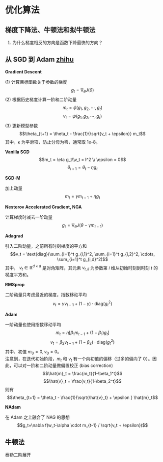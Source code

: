 # 优化算法

## 梯度下降法、牛顿法和拟牛顿法

1. 为什么梯度相反的方向是函数下降最快的方向？

## 从 SGD 到 Adam [zhihu](https://zhuanlan.zhihu.com/p/32626442)

**Gradient Descent** 

(1) 计算目标函数关于参数的梯度
$$g_t = \nabla_\theta J(\theta)$$
(2) 根据历史梯度计算一阶和二阶动量
$$m_t = \phi(g_1, g_2, \cdots, g_t)$$
$$v_t = \psi(g_1, g_2, \cdots, g_t)$$
(3) 更新模型参数
$$\theta_{t+1} = \theta_t - \frac{1}{\sqrt{v_t + \epsilon}} m_t$$
其中，$\epsilon$ 为平滑项，防止分母为零，通常取 1e-8。

**Vanilla SGD**
$$m_t = \eta g_t\\v_t = I^2 \\ \epsilon = 0$$
$$\theta_{i+1}= \theta_t - \eta g_t$$

**SGD-M**  

加上动量
$$m_t = \gamma m_{t-1} + \eta g_t$$

**Nesterov Accelerated Gradient, NGA**  

计算梯度时减去一阶动量
$$g_t = \nabla_\theta J(\theta - \gamma m_{t-1})$$

**Adagrad**

引入二阶动量，之前所有时刻梯度的平方和
$$v_t = \text{diag}(\sum_{i=1}^t g_{i,1}^2, \sum_{i=1}^t g_{i,2}^2, \cdots, \sum_{i=1}^t g_{i,d}^2)$$
其中， $v_t \in \mathbb{R}^{d\times d}$ 是对角矩阵，其元素 $v_{t, ii}$ 为参数第 $i$ 维从初始时刻到时刻 $t$ 的梯度平方和。

**RMSprop**

二阶动量只考虑最近的梯度，指数移动平均
$$v_t = \gamma v_{t-1} + (1-\gamma) \cdot \text{diag}(g_t^2)$$

**Adam**

一阶动量也使用指数移动平均
$$m_t = \eta[ \beta_1 m_{t-1} + (1 - \beta_1)g_t ]$$
$$v_t = \beta_2 v_{t-1} + (1-\beta_2) \cdot \text{diag}(g_t^2)$$
其中，初值 $m_0 = 0, v_0=0$。  
注意到，在迭代初始阶段，$m_t$ 和 $v_t$ 有一个向初值的偏移（过多的偏向了 0）。因此，可以对一阶和二阶动量做偏置校正 (bias correction)
$$\hat{m}_t = \frac{m_t}{1-\beta_1^t}$$
$$\hat{v}_t = \frac{v_t}{1-\beta_2^t}$$
则有
$$\theta_{t+1} = \theta_t - \frac{1}{\sqrt{\hat{v}_t} + \epsilon } \hat{m}_t$$

**NAdam**

在 Adam 之上融合了 NAG 的思想
$$g_t=\nabla f(w_t-\alpha \cdot m_{t-1} / \sqrt{v_t + \epsilon})$$


## 牛顿法
泰勒二阶展开
